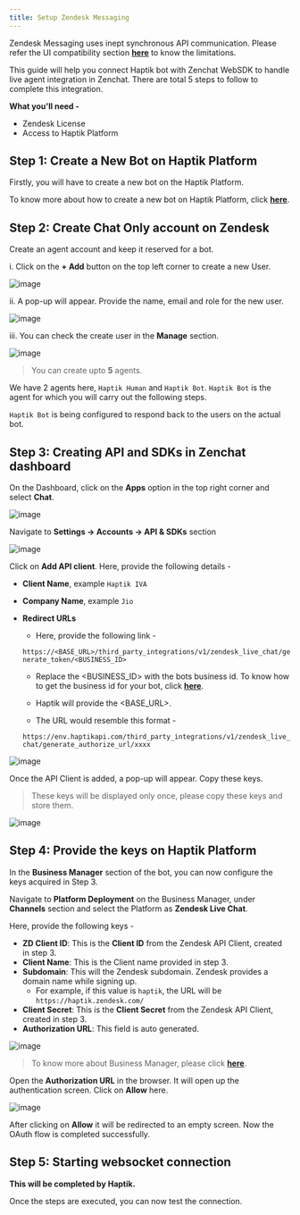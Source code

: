 ```yaml
---
title: Setup Zendesk Messaging
---
```


Zendesk Messaging uses inept synchronous API communication. Please refer the UI compatibility section [**here**](http://docs.haptik.ai/zendesk/zendesk-ui) to know the limitations.

This guide will help you connect Haptik bot with Zenchat WebSDK to handle live agent integration in Zenchat. There are total 5 steps to follow to complete this integration.

**What you'll need -** 
- Zendesk License
- Access to Haptik Platform

## Step 1: Create a New Bot on Haptik Platform

Firstly, you will have to create a new bot on the Haptik Platform.

To know more about how to create a new bot on Haptik Platform, click [**here**](https://docs.haptik.ai/bot-builder/basic/making-first-bot).

## Step 2: Create Chat Only account on Zendesk

Create an agent account and keep it reserved for a bot.

i. Click on the **+ Add** button on the top left corner to create a new User.

![image](https://user-images.githubusercontent.com/75118325/119138908-0cd75f00-ba60-11eb-9b8e-d39789993223.png)

ii. A pop-up will appear. Provide the name, email and role for the new user.

![image](https://user-images.githubusercontent.com/75118325/119139050-385a4980-ba60-11eb-8fb5-15a4c62fa710.png)

iii. You can check the create user in the **Manage** section.

![image](https://user-images.githubusercontent.com/75118325/119139333-866f4d00-ba60-11eb-8980-912133c0055e.png)

> You can create upto **5** agents.

 We have 2 agents here, `Haptik Human` and `Haptik Bot`. `Haptik Bot` is the agent for which you will carry out the following steps.
 
 `Haptik Bot` is being configured to respond back to the users on the actual bot.
 
## Step 3: Creating API and SDKs in Zenchat dashboard

On the Dashboard, click on the **Apps** option in the top right corner and select **Chat**.

![image](https://user-images.githubusercontent.com/75118325/116492749-af198200-a8ba-11eb-8ae4-bb36c16ab51e.png)

Navigate to **Settings -> Accounts -> API & SDKs** section

![image](https://user-images.githubusercontent.com/75118325/119950260-4f48f080-bfb8-11eb-8899-0a953b3f21ce.png)

Click on **Add API client**. Here, provide the following details - 

* **Client Name**, example `Haptik IVA`
* **Company Name**, example `Jio`
* **Redirect URLs**

  * Here, provide the following link -
  
   `https://<BASE_URL>/third_party_integrations/v1/zendesk_live_chat/generate_token/<BUSINESS_ID>`
    * Replace the <BUSINESS_ID> with the bots business id. To know how to get the business id for your bot, click [**here**](https://docs.haptik.ai/bot-builder/basic/sharebot#what-does-the-share-option-do).
    * Haptik will provide the <BASE_URL>.
    
    * The URL would resemble this format - 
    
    `https://env.haptikapi.com/third_party_integrations/v1/zendesk_live_chat/generate_authorize_url/xxxx`
    
![image](https://user-images.githubusercontent.com/75118325/119950490-83bcac80-bfb8-11eb-9bb9-f3491a41c2fe.png)

Once the API Client is added, a pop-up will appear. Copy these keys.

> These keys will be displayed only once, please copy these keys and store them.

![image](https://user-images.githubusercontent.com/75118325/116493400-4c28ea80-a8bc-11eb-841a-2bcef3215ef8.png)

## Step 4: Provide the keys on Haptik Platform

In the **Business Manager** section of the bot, you can now configure the keys acquired in Step 3.

Navigate to **Platform Deployment** on the Business Manager, under **Channels** section and select the Platform as **Zendesk Live Chat**.

Here, provide the following keys - 
* **ZD Client ID**: This is the **Client ID** from the Zendesk API Client, created in step 3.
* **Client Name**: This is the Client name provided in step 3.
* **Subdomain**: This will the Zendesk subdomain. Zendesk provides a domain name while signing up.
  * For example, if this value is `haptik`, the URL will be `https://haptik.zendesk.com/`
* **Client Secret**: This is the **Client Secret** from the Zendesk API Client, created in step 3.
* **Authorization URL**: This field is auto generated.

![image](https://user-images.githubusercontent.com/75118325/119951169-44db2680-bfb9-11eb-8954-68c1fc612c2b.png)

> To know more about Business Manager, please click [**here**](https://docs.haptik.ai/bot-builder/basic/business).

Open the **Authorization URL** in the browser. It will open up the authentication screen. Click on **Allow** here.

![image](https://user-images.githubusercontent.com/75118325/116494457-7c718880-a8be-11eb-8f74-57b8fdf6d55c.png)

After clicking on **Allow** it will be redirected to an empty screen. Now the OAuth flow is completed successfully.

## Step 5: Starting websocket connection

**This will be completed by Haptik.**

Once the steps are executed, you can now test the connection.
